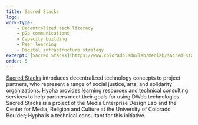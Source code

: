 ```yaml
---
title: Sacred Stacks
logo:
work-type: 
    - Decentralized tech literacy 
    - p2p communications 
    - Capacity building 
    - Peer learning 
    - Digital infrastructure strategy
excerpt: [Sacred Stacks](https://www.colorado.edu/lab/medlab/sacred-stacks) introduces decentralized technology concepts to project partners, who represent a range of social justice, arts, and solidarity organizations.
order: 5
--- 
```

[Sacred Stacks](https://www.colorado.edu/lab/medlab/sacred-stacks) introduces decentralized technology concepts to project partners, who represent a range of social justice, arts, and solidarity organizations. Hypha provides learning resources and technical consulting services to help partners meet their goals for using DWeb technologies. Sacred Stacks is a project of the Media Enterprise Design Lab and the Center for Media, Religion and Culture at the University of Colorado Boulder; Hypha is a technical consultant for this initiative. 